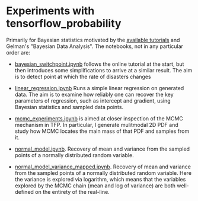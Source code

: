 # Experiments with tensorflow_probability

Primarily for Bayesian statistics motivated by the [available tutorials](https://www.tensorflow.org/probability/overview) and Gelman's "Bayesian Data Analysis". The notebooks, not in any particular order are:

* [bayesian_switchpoint.ipynb](https://github.com/vasasav/tensorflow_probability_experiments/blob/main/bayesian_switchpoint.ipynb) follows the online tutorial at the start, but then introduces some simplifications to arrive at a similar result. The aim is to detect point at which the rate of disasters changes

* [linear_regression.ipynb](https://github.com/vasasav/tensorflow_probability_experiments/blob/main/linear_regression.ipynb) Runs a simple linear regression on generated data. The aim is to examine how reliably one can recover the key parameters of regression, such as intercept and gradient, using Bayesian statistics and sampled data points.

* [mcmc_experiments.ipynb](https://github.com/vasasav/tensorflow_probability_experiments/blob/main/mcmc_experiments.ipynb) is aimed at closer inspection of the MCMC mechanism in TFP. In particular, I generate mulitmodal 2D PDF and study how MCMC locates the main mass of that PDF and samples from it.

* [normal_model.ipynb](https://github.com/vasasav/tensorflow_probability_experiments/blob/main/normal_model.ipynb). Recovery of mean and variance from the sampled points of a normally distributed random variable.

* [normal_model_variance_mapped.ipynb](https://github.com/vasasav/tensorflow_probability_experiments/blob/main/normal_model_variance_mapped.ipynb). Recovery of mean and variance from the sampled points of a normally distributed random variable. Here the variance is explored via logarithm, which means that the variables explored by the MCMC chain (mean and log of variance) are both well-defined on the entirety of the real-line.
